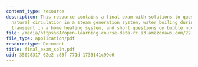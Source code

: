 ```yaml
---
content_type: resource
description: This resource contains a final exam with solutions to questions on steady-state
  natural circulation in a steam generation system, water boiling during a loss-of-flow
  transient in a home heating system, and short questions on bubble nucleation.
file: /media/https%3A/open-learning-course-data-rc.s3.amazonaws.com/22-313j-thermal-hydraulics-in-power-technology-spring-2007/3502831762e2c85f771d1733141c99d6_final_exam_soln.pdf
file_type: application/pdf
resourcetype: Document
title: final_exam_soln.pdf
uid: 35028317-62e2-c85f-771d-1733141c99d6
---
```

